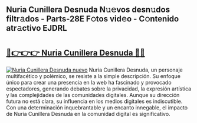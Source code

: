 ## Nuria Cunillera Desnuda N𝚞𝚎vos desn𝚞dos filtr𝚊dos - Parts-28E F𝚘tos vid𝚎o - C𝚘ntenido atr𝚊ctivo EJDRL

# <h2><a href="http://mb6r7p.tromn.icu/?c=Nuria+Cunillera+Desnuda">🔗👉👉👉 Nuria Cunillera Desnuda 🔗🔗</a></h2>

[![Nuria Cunillera Desnuda nuevo](https://i.imgur.com/pEAQMta.gif)](http://mb6r7p.tromn.icu/?c=Nuria+Cunillera+Desnuda)
Nuria Cunillera Desnuda, un personaje multifacético y polémico, se resiste a la simple descripción. Su enfoque único para crear una presencia en la web ha fascinado y provocado espectadores, generando debates sobre la privacidad, la expresión artística y las complejidades de las comunidades digitales. Aunque su dirección futura no está clara, su influencia en los medios digitales es indiscutible. Con una determinación inquebrantable y un encanto innegable, el impacto de Nuria Cunillera Desnuda en la comunidad digital es significativo.
